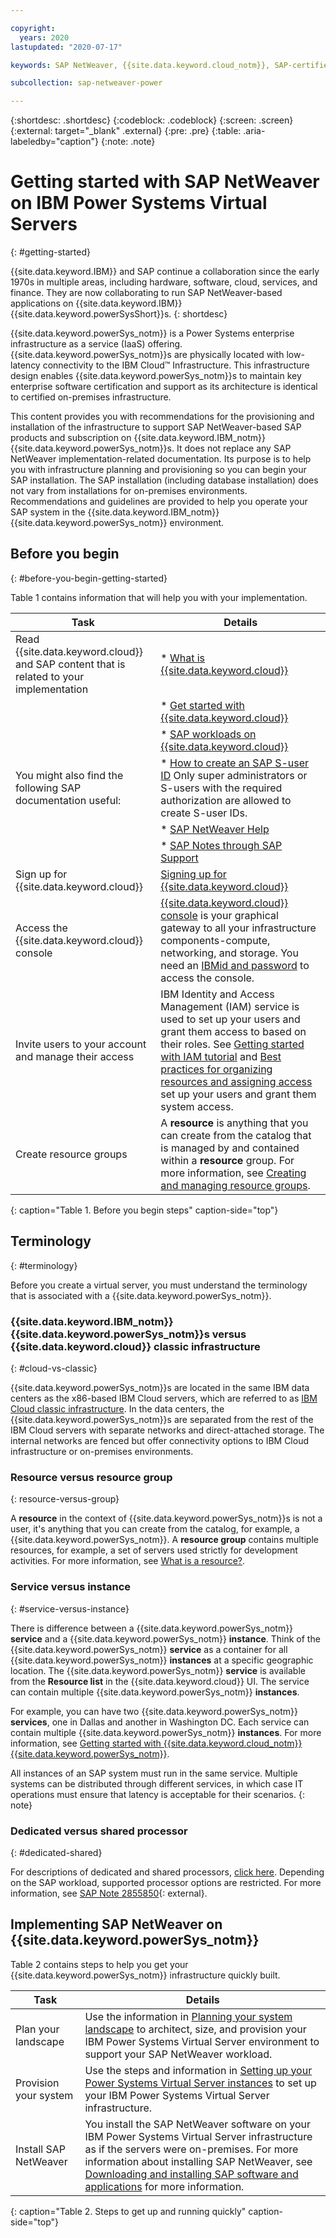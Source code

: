 ```yaml
---

copyright:
  years: 2020
lastupdated: "2020-07-17"

keywords: SAP NetWeaver, {{site.data.keyword.cloud_notm}}, SAP-certified {{site.data.keyword.powerSys_notm}}, {{site.data.keyword.powerSysShort}}, {{site.data.keyword.powerSys_notm}}

subcollection: sap-netweaver-power

---
```


{:shortdesc: .shortdesc}
{:codeblock: .codeblock}
{:screen: .screen}
{:external: target="_blank" .external}
{:pre: .pre}
{:table: .aria-labeledby="caption"}
{:note: .note}

# Getting started with SAP NetWeaver on IBM Power Systems Virtual Servers
{: #getting-started}

{{site.data.keyword.IBM}} and SAP continue a collaboration since the early 1970s in multiple areas, including hardware, software, cloud, services, and finance. They are now collaborating to run SAP NetWeaver-based applications on {{site.data.keyword.IBM}} {{site.data.keyword.powerSysShort}}s.
{: shortdesc}

{{site.data.keyword.powerSys_notm}} is a Power Systems enterprise infrastructure as a service (IaaS) offering. {{site.data.keyword.powerSys_notm}}s are physically located with low-latency connectivity to the IBM Cloud&trade; Infrastructure. This infrastructure design enables {{site.data.keyword.powerSys_notm}}s to maintain key enterprise software certification and support as its architecture is identical to certified on-premises infrastructure.

This content provides you with recommendations for the provisioning and installation of the infrastructure to support SAP NetWeaver-based SAP products and subscription on {{site.data.keyword.IBM_notm}} {{site.data.keyword.powerSys_notm}}s. It does not replace any SAP NetWeaver implementation-related documentation. Its purpose is to help you with infrastructure planning and provisioning so you can begin your SAP installation. The SAP installation (including database installation) does not vary from installations for on-premises environments. Recommendations and guidelines are provided to help you operate your SAP system in the {{site.data.keyword.IBM_notm}} {{site.data.keyword.powerSys_notm}} environment.

## Before you begin
{: #before-you-begin-getting-started}

Table 1 contains information that will help you with your implementation.

| Task | Details |
| ----- | ----- |
| Read {{site.data.keyword.cloud}} and SAP content that is related to your implementation | * [What is {{site.data.keyword.cloud}}](https://www.ibm.com/cloud) |
| | * [Get started with {{site.data.keyword.cloud}}](https://www.ibm.com/cloud/get-started) |
| | * [SAP workloads on {{site.data.keyword.cloud}}](https://www.ibm.com/cloud/sap/certified-infrastructure)|
| You might also find the following SAP documentation useful: | * [How to create an SAP S-user ID](https://www.youtube.com/watch?v=4wICiRTP8u0/) Only super administrators or S-users with the required authorization are allowed to create S-user IDs. |
| | * [SAP NetWeaver Help](https://help.sap.com/viewer/product/SAP_NETWEAVER/ALL/en-US) |
| | * [SAP Notes through SAP Support](https://support.sap.com/en/index.html) |
| Sign up for {{site.data.keyword.cloud}} | [Signing up for {{site.data.keyword.cloud}}](/docs/account/adminpublic.html#signing-up-for-ibm-cloud) |
| Access the {{site.data.keyword.cloud}} console | [{{site.data.keyword.cloud}} console](https://cloud.ibm.com) is your graphical gateway to all your infrastructure components-compute, networking, and storage. You need an [IBMid and password](/docs/account?topic=account-signup) to access the console. |
| Invite users to your account and manage their access | IBM Identity and Access Management (IAM) service is used to set up your users and grant them access to based on their roles. See [Getting started with IAM tutorial](/docs/iam?topic=iam-getstarted) and [Best practices for organizing resources and assigning access](/docs/account?topic=account-account_setup) set up your users and grant them system access. |
| Create resource groups | A **resource** is anything that you can create from the catalog that is managed by and contained within a **resource** group. For more information, see [Creating and managing resource groups](/docs/resources?topic=resources-rgs).
{: caption="Table 1. Before you begin steps" caption-side="top"}

## Terminology
{: #terminology}

Before you create a virtual server, you must understand the terminology that is associated with a {{site.data.keyword.powerSys_notm}}.

### {{site.data.keyword.IBM_notm}} {{site.data.keyword.powerSys_notm}}s versus {{site.data.keyword.cloud}} classic infrastructure
{: #cloud-vs-classic}

{{site.data.keyword.powerSys_notm}}s are located in the same IBM data centers as the x86-based IBM Cloud servers, which are referred to as [IBM Cloud classic infrastructure](/docs/cloud-infrastructure?topic=cloud-infrastructure-compare-infrastructure). In the data centers, the {{site.data.keyword.powerSys_notm}}s are separated from the rest of the IBM Cloud servers with separate networks and direct-attached storage. The internal networks are fenced but offer connectivity options to IBM Cloud infrastructure or on-premises environments.

### Resource versus resource group
{: resource-versus-group}

A **resource** in the context of {{site.data.keyword.powerSys_notm}}s is not a user, it's anything that you can create from the catalog, for example, a {{site.data.keyword.powerSys_notm}}. A **resource group** contains multiple resources, for example, a set of servers used strictly for development activities. For more information, see [What is a resource?](/docs/resources?topic=resources-resource).

### Service versus instance
{: #service-versus-instance}

There is difference between a {{site.data.keyword.powerSys_notm}} **service** and a {{site.data.keyword.powerSys_notm}} **instance**. Think of the {{site.data.keyword.powerSys_notm}} **service** as a container for all {{site.data.keyword.powerSys_notm}} **instances** at a specific geographic location. The {{site.data.keyword.powerSys_notm}} **service** is available from the **Resource list** in the {{site.data.keyword.cloud}} UI. The service can contain multiple {{site.data.keyword.powerSys_notm}} **instances**.

For example, you can have two {{site.data.keyword.powerSys_notm}} **services**, one in Dallas and another in Washington DC. Each service can contain multiple {{site.data.keyword.powerSys_notm}} **instances**. For more information, see [Getting started with {{site.data.keyword.cloud_notm}} {{site.data.keyword.powerSys_notm}}](/docs/power-iaas?topic=power-iaas-getting-started).

All instances of an SAP system must run in the same service. Multiple systems can be distributed through different services, in which case IT operations must ensure that latency is acceptable for their scenarios.
{: note}

### Dedicated versus shared processor
{: #dedicated-shared}

For descriptions of dedicated and shared processors, [click here](/docs/power-iaas?topic=power-iaas-power-iaas-faqs#processor). Depending on the SAP workload, supported processor options are restricted. For more information, see [SAP Note 2855850](https://launchpad.support.sap.com/#/notes/2855850){: external}.

## Implementing SAP NetWeaver on {{site.data.keyword.powerSys_notm}}

Table 2 contains steps to help you get your {{site.data.keyword.powerSys_notm}} infrastructure quickly built.

| Task | Details |
| ----- | ----- |
| Plan your landscape | Use the information in [Planning your system landscape](/docs/sap-netweaver-power?topic=sap-netweaver-power-planning-your-system-landscape) to architect, size, and provision your IBM Power Systems Virtual Server environment to support your SAP NetWeaver workload. |
| Provision your system | Use the steps and information in [Setting up your Power Systems Virtual Server instances](/docs/sap-netweaver-power?topic=sap-netweaver-power-set-up-power-infrastructure) to set up your IBM Power Systems Virtual Server infrastructure. |
| Install SAP NetWeaver | You install the SAP NetWeaver software on your IBM Power Systems Virtual Server infrastructure as if the servers were on-premises. For more information about installing SAP NetWeaver, see [Downloading and installing SAP software and applications](/docs/sap-netweaver-power?topic=sap-netweaver-power-install_sap) for more information. |
{: caption="Table 2. Steps to get up and running quickly" caption-side="top"}
